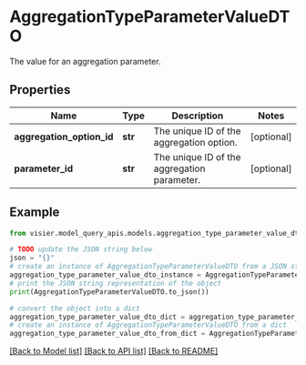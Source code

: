 # AggregationTypeParameterValueDTO

The value for an aggregation parameter.

## Properties

Name | Type | Description | Notes
------------ | ------------- | ------------- | -------------
**aggregation_option_id** | **str** | The unique ID of the aggregation option. | [optional] 
**parameter_id** | **str** | The unique ID of the aggregation parameter. | [optional] 

## Example

```python
from visier.model_query_apis.models.aggregation_type_parameter_value_dto import AggregationTypeParameterValueDTO

# TODO update the JSON string below
json = "{}"
# create an instance of AggregationTypeParameterValueDTO from a JSON string
aggregation_type_parameter_value_dto_instance = AggregationTypeParameterValueDTO.from_json(json)
# print the JSON string representation of the object
print(AggregationTypeParameterValueDTO.to_json())

# convert the object into a dict
aggregation_type_parameter_value_dto_dict = aggregation_type_parameter_value_dto_instance.to_dict()
# create an instance of AggregationTypeParameterValueDTO from a dict
aggregation_type_parameter_value_dto_from_dict = AggregationTypeParameterValueDTO.from_dict(aggregation_type_parameter_value_dto_dict)
```
[[Back to Model list]](../README.md#documentation-for-models) [[Back to API list]](../README.md#documentation-for-api-endpoints) [[Back to README]](../README.md)


